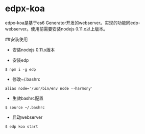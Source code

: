 edpx-koa
========

edpx-koa是基于es6 Generator开发的webserver。实现的功能同edp-webserver。使用前需要安装nodejs 0.11.x以上版本。

##安装使用

+ 安装nodejs 0.11.x版本

+ 安装edp

```
$ npm i -g edp
```

+ 修改~/.bashrc

```
alias node='/usr/bin/env node --harmony'
```

+ 生效bashrc配置

```
$ source ~/.bashrc
```

+ 启动webserver

```
$ edp koa start
```
